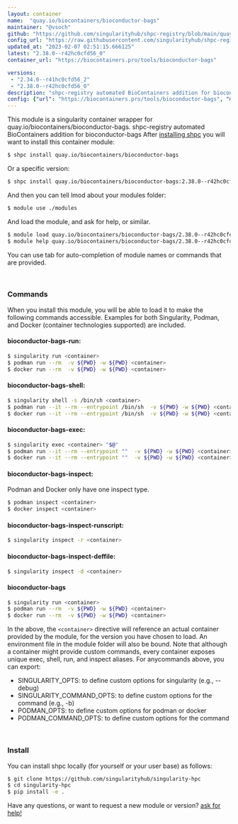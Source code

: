 ```yaml
---
layout: container
name:  "quay.io/biocontainers/bioconductor-bags"
maintainer: "@vsoch"
github: "https://github.com/singularityhub/shpc-registry/blob/main/quay.io/biocontainers/bioconductor-bags/container.yaml"
config_url: "https://raw.githubusercontent.com/singularityhub/shpc-registry/main/quay.io/biocontainers/bioconductor-bags/container.yaml"
updated_at: "2023-02-07 02:51:15.666125"
latest: "2.38.0--r42hc0cfd56_0"
container_url: "https://biocontainers.pro/tools/bioconductor-bags"

versions:
 - "2.34.0--r41hc0cfd56_2"
 - "2.38.0--r42hc0cfd56_0"
description: "shpc-registry automated BioContainers addition for bioconductor-bags"
config: {"url": "https://biocontainers.pro/tools/bioconductor-bags", "maintainer": "@vsoch", "description": "shpc-registry automated BioContainers addition for bioconductor-bags", "latest": {"2.38.0--r42hc0cfd56_0": "sha256:a9ee479894d37901b0455ea21d59e9379d1ee04a81a7765079e48e686319bd07"}, "tags": {"2.34.0--r41hc0cfd56_2": "sha256:e19834e60b160acce84abf426a9144ee909129a362e5ef856ca556fb86417ca1", "2.38.0--r42hc0cfd56_0": "sha256:a9ee479894d37901b0455ea21d59e9379d1ee04a81a7765079e48e686319bd07"}, "docker": "quay.io/biocontainers/bioconductor-bags"}
---
```


This module is a singularity container wrapper for quay.io/biocontainers/bioconductor-bags.
shpc-registry automated BioContainers addition for bioconductor-bags
After [installing shpc](#install) you will want to install this container module:


```bash
$ shpc install quay.io/biocontainers/bioconductor-bags
```

Or a specific version:

```bash
$ shpc install quay.io/biocontainers/bioconductor-bags:2.38.0--r42hc0cfd56_0
```

And then you can tell lmod about your modules folder:

```bash
$ module use ./modules
```

And load the module, and ask for help, or similar.

```bash
$ module load quay.io/biocontainers/bioconductor-bags/2.38.0--r42hc0cfd56_0
$ module help quay.io/biocontainers/bioconductor-bags/2.38.0--r42hc0cfd56_0
```

You can use tab for auto-completion of module names or commands that are provided.

<br>

### Commands

When you install this module, you will be able to load it to make the following commands accessible.
Examples for both Singularity, Podman, and Docker (container technologies supported) are included.

#### bioconductor-bags-run:

```bash
$ singularity run <container>
$ podman run --rm  -v ${PWD} -w ${PWD} <container>
$ docker run --rm  -v ${PWD} -w ${PWD} <container>
```

#### bioconductor-bags-shell:

```bash
$ singularity shell -s /bin/sh <container>
$ podman run --it --rm --entrypoint /bin/sh  -v ${PWD} -w ${PWD} <container>
$ docker run --it --rm --entrypoint /bin/sh  -v ${PWD} -w ${PWD} <container>
```

#### bioconductor-bags-exec:

```bash
$ singularity exec <container> "$@"
$ podman run --it --rm --entrypoint ""  -v ${PWD} -w ${PWD} <container> "$@"
$ docker run --it --rm --entrypoint ""  -v ${PWD} -w ${PWD} <container> "$@"
```

#### bioconductor-bags-inspect:

Podman and Docker only have one inspect type.

```bash
$ podman inspect <container>
$ docker inspect <container>
```

#### bioconductor-bags-inspect-runscript:

```bash
$ singularity inspect -r <container>
```

#### bioconductor-bags-inspect-deffile:

```bash
$ singularity inspect -d <container>
```



#### bioconductor-bags

```bash
$ singularity run <container>
$ podman run --rm  -v ${PWD} -w ${PWD} <container>
$ docker run --rm  -v ${PWD} -w ${PWD} <container>
```


In the above, the `<container>` directive will reference an actual container provided
by the module, for the version you have chosen to load. An environment file in the
module folder will also be bound. Note that although a container
might provide custom commands, every container exposes unique exec, shell, run, and
inspect aliases. For anycommands above, you can export:

 - SINGULARITY_OPTS: to define custom options for singularity (e.g., --debug)
 - SINGULARITY_COMMAND_OPTS: to define custom options for the command (e.g., -b)
 - PODMAN_OPTS: to define custom options for podman or docker
 - PODMAN_COMMAND_OPTS: to define custom options for the command

<br>

### Install

You can install shpc locally (for yourself or your user base) as follows:

```bash
$ git clone https://github.com/singularityhub/singularity-hpc
$ cd singularity-hpc
$ pip install -e .
```

Have any questions, or want to request a new module or version? [ask for help!](https://github.com/singularityhub/singularity-hpc/issues)